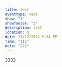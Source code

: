 ```yaml
---
title: test
eventtype: test
show: "1"
showfooter: "1"
description: test
location: q
date: 11/12/2022 9:34 PM
time: "111"
note: "222"
---
```

3﻿333